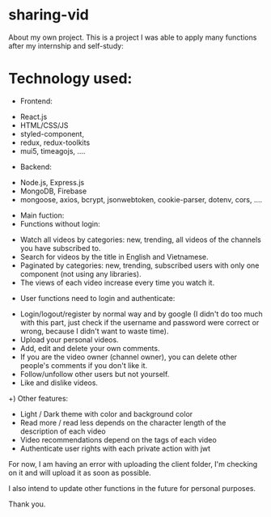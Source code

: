 # sharing-vid

About my own project. This is a project I was able to apply many functions after my internship and self-study:

# Technology used:

+ Frontend:
- React.js
- HTML/CSS/JS
- styled-component,
- redux, redux-toolkits
- mui5, timeagojs, ....

+ Backend:
- Node.js, Express.js
- MongoDB, Firebase
- mongoose, axios, bcrypt, jsonwebtoken, cookie-parser, dotenv, cors, ....

+ Main fuction:
+ Functions without login:
- Watch all videos by categories: new, trending, all videos of the channels you have subscribed to.
- Search for videos by the title in English and Vietnamese.
- Paginated by categories: new, trending, subscribed users with only one component (not using any libraries).
- The views of each video increase every time you watch it.

+ User functions need to login and authenticate:
- Login/logout/register by normal way and by google (I didn't do too much with this part, just check if the username and password were correct or wrong, because I didn't want to waste time).
- Upload your personal videos.
- Add, edit and delete your own comments.
- If you are the video owner (channel owner), you can delete other people's comments if you don't like it.
- Follow/unfollow other users but not yourself.
- Like and dislike videos.

+) Other features:
- Light / Dark theme with color and background color
- Read more / read less depends on the character length of the description of each video
- Video recommendations depend on the tags of each video
- Authenticate user rights with each private action with jwt

For now, I am having an error with uploading the client folder, I'm checking on it and will upload it as soon as possible.

I also intend to update other functions in the future for personal purposes.

Thank you.

